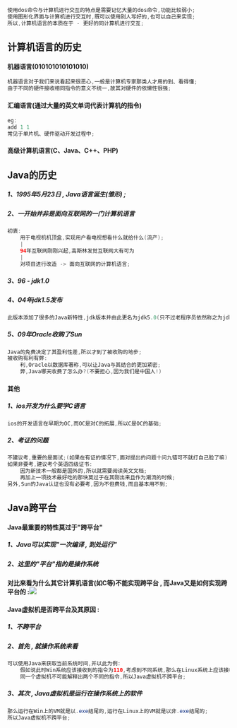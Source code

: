 ```java
使用dos命令与计算机进行交互的特点是需要记忆大量的dos命令,功能比较弱小;
使用图形化界面与计算机进行交互时,既可以使用别人写好的,也可以自己来实现;
所以,计算机语言的本质在于 - 更好的同计算机进行交互;
```

## 计算机语言的历史

#### 机器语言\(010101010101010\)

```java
机器语言对于我们来说看起来很恶心,一般是计算机专家那类人才用的到、看得懂;
由于不同的硬件接收相同指令的意义不统一,故其对硬件的依懒性很强;
```

#### 汇编语言\(通过大量的英文单词代表计算机的指令\)

```java
eg:
add 1 1
常见于单片机、硬件驱动开发过程中;
```

#### 高级计算机语言\(C、Java、C++、PHP\)

## Java的历史

##### 1、1995年5月23日 , Java语言诞生\(雏形\) ;

##### 2、一开始并非是面向互联网的一门计算机语言

```java
初衷:
    用于电视机机顶盒,实现用户看电视想看什么就给什么(流产);
    |
    94年互联网刚刚兴起,高斯林发觉互联网大有可为
    |
    对项目进行改造 -> 面向互联网的计算机语言;
```

##### 3、96 - jdk1.0

##### 4、04年jdk1.5发布

```java
此版本添加了很多的Java新特性,jdk版本并由此更名为jdk5.0(只不过老程序员依然称之为jdk1.5);
```

##### 5、09年Oracle收购了Sun

```java
Java的免费决定了其盈利性差,所以才到了被收购的地步;
被收购有利有弊:
    利,Oracle以数据库著称,可以让Java与其结合的更加紧密;
    弊,Java哪天收费了怎么办?(不要担心,因为我们是中国人!)
```

#### 其他

##### 1、ios开发为什么要学C语言

```java
ios的开发语言在早期为OC,而OC是对C的拓展,所以C是OC的基础;
```

##### 2、考证的问题

```java
不建议考,重要的是面试;(如果在有证的情况下,面对提出的问题十问九错可不就打自己脸了嘛)
如果非要考,建议考个英语四级证书:
    因为新技术一般都是国外的,所以就需要阅读英文文档;
    再加上一项技术最好吃的那块莫过于在其刚出来且作为潮流的时候;
另外,Sun的Java认证也没有必要考,因为不但费钱,而且基本用不到;
```

## Java跨平台

#### Java最重要的特性莫过于"跨平台"

##### 1、Java可以实现"一次编译 , 到处运行"

##### 2、这里的"平台"指的是操作系统

#### 对比来看为什么其它计算机语言\(如C等\)不能实现跨平台 , 而Java又是如何实现跨平台的 :![](/assets/跨平台.png)

#### Java虚拟机是否跨平台及其原因 :

##### 1、不跨平台

##### 2、首先 , 就操作系统来看

```java
可以使用Java来获取当前系统时间,并以此为例:
    假如说此时Win系统应该接收到的指令为110,考虑到不同系统,那么在Linux系统上应该接收到的指令就可能为101;
    同一个虚拟机不可能解释出两个不同的指令,所以Java虚拟机不跨平台;
```

##### 3、其次 , Java虚拟机是运行在操作系统上的软件

```java
那么运行在Win上的VM就是以.exe结尾的,运行在Linux上的VM就是以非.exe结尾的;
所以Java虚拟机不跨平台;
```



